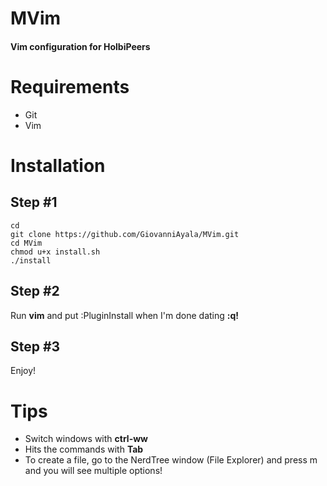 # MVim
#### Vim configuration for HolbiPeers
# Requirements

 - Git
 - Vim

# Installation

## Step #1
    cd
    git clone https://github.com/GiovanniAyala/MVim.git
    cd MVim
    chmod u+x install.sh
    ./install
## Step #2
Run **vim** and put :PluginInstall when I'm done dating **:q!**
## Step #3
Enjoy!

# Tips

 - Switch windows with **ctrl-ww**
 - Hits the commands with **Tab**
 - To create a file, go to the NerdTree window (File Explorer) and press m and you will see multiple options!
